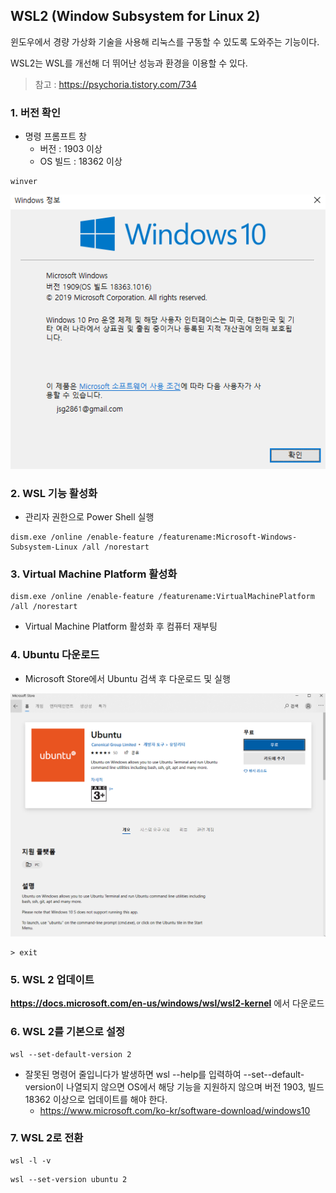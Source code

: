 ## WSL2 (Window Subsystem for Linux 2)

윈도우에서 경량 가상화 기술을 사용해 리눅스를 구동할 수 있도록 도와주는 기능이다.

WSL2는 WSL를 개선해 더 뛰어난 성능과 환경을 이용할 수 있다.

> 참고 : https://psychoria.tistory.com/734

### 1. 버전 확인

- 명령 프롬프트 창
  - 버전 : 1903 이상
  - OS 빌드 : 18362 이상

```shell
winver
```

![image-20200901130815857](../Image/etc/image-20200901130815857.png)

### 2. WSL 기능 활성화

- 관리자 권한으로 Power Shell 실행

```shell
dism.exe /online /enable-feature /featurename:Microsoft-Windows-Subsystem-Linux /all /norestart
```

### 3. Virtual Machine Platform 활성화

```shell
dism.exe /online /enable-feature /featurename:VirtualMachinePlatform /all /norestart
```

- Virtual Machine Platform 활성화 후 컴퓨터 재부팅

### 4. Ubuntu 다운로드

- Microsoft Store에서 Ubuntu 검색 후 다운로드 및 실행

![image-20200901132801255](../Image/etc/image-20200901132801255.png)

```shell
> exit
```

### 5. WSL 2 업데이트 

**https://docs.microsoft.com/en-us/windows/wsl/wsl2-kernel** 에서 다운로드

### 6. WSL 2를 기본으로 설정

```sehll
wsl --set-default-version 2
```

- 잘못된 명령어 줄입니다가 발생하면 wsl --help를 입력하여 --set--default-version이 나열되지 않으면 OS에서 해당 기능을 지원하지 않으며 버전 1903, 빌드 18362 이상으로 업데이트를 해야 한다.
  - https://www.microsoft.com/ko-kr/software-download/windows10

### 7. WSL 2로 전환

```shell
wsl -l -v
```

```shell
wsl --set-version ubuntu 2
```

